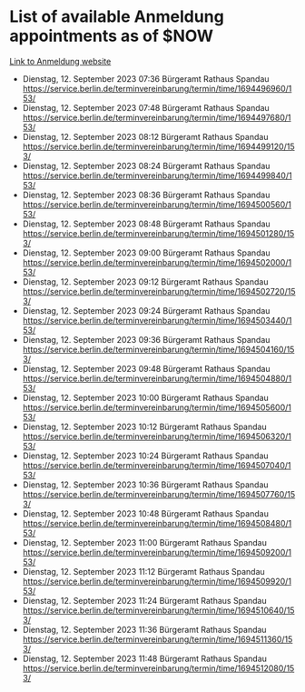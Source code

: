 # List of available Anmeldung appointments as of $NOW
[Link to Anmeldung website](https://service.berlin.de/terminvereinbarung/termin/tag.php?termin=1&anliegen[]=120686&dienstleisterlist=122210,122217,327316,122219,327312,122227,327314,122231,327346,122243,327348,122254,122252,329742,122260,329745,122262,329748,122271,327278,122273,327274,122277,327276,330436,122280,327294,122282,327290,122284,327292,122291,327270,122285,327266,122286,327264,122296,327268,150230,329760,122297,327286,122294,327284,122312,329763,122314,329775,122304,327330,122311,327334,122309,327332,317869,122281,327352,122279,329772,122283,122276,327324,122274,327326,122267,329766,122246,327318,122251,327320,122257,327322,122208,327298,122226,327300&herkunft=http%3A%2F%2Fservice.berlin.de%2Fdienstleistung%2F120686%2F)
- Dienstag, 12. September 2023 07:36 Bürgeramt Rathaus Spandau https://service.berlin.de/terminvereinbarung/termin/time/1694496960/153/
- Dienstag, 12. September 2023 07:48 Bürgeramt Rathaus Spandau https://service.berlin.de/terminvereinbarung/termin/time/1694497680/153/
- Dienstag, 12. September 2023 08:12 Bürgeramt Rathaus Spandau https://service.berlin.de/terminvereinbarung/termin/time/1694499120/153/
- Dienstag, 12. September 2023 08:24 Bürgeramt Rathaus Spandau https://service.berlin.de/terminvereinbarung/termin/time/1694499840/153/
- Dienstag, 12. September 2023 08:36 Bürgeramt Rathaus Spandau https://service.berlin.de/terminvereinbarung/termin/time/1694500560/153/
- Dienstag, 12. September 2023 08:48 Bürgeramt Rathaus Spandau https://service.berlin.de/terminvereinbarung/termin/time/1694501280/153/
- Dienstag, 12. September 2023 09:00 Bürgeramt Rathaus Spandau https://service.berlin.de/terminvereinbarung/termin/time/1694502000/153/
- Dienstag, 12. September 2023 09:12 Bürgeramt Rathaus Spandau https://service.berlin.de/terminvereinbarung/termin/time/1694502720/153/
- Dienstag, 12. September 2023 09:24 Bürgeramt Rathaus Spandau https://service.berlin.de/terminvereinbarung/termin/time/1694503440/153/
- Dienstag, 12. September 2023 09:36 Bürgeramt Rathaus Spandau https://service.berlin.de/terminvereinbarung/termin/time/1694504160/153/
- Dienstag, 12. September 2023 09:48 Bürgeramt Rathaus Spandau https://service.berlin.de/terminvereinbarung/termin/time/1694504880/153/
- Dienstag, 12. September 2023 10:00 Bürgeramt Rathaus Spandau https://service.berlin.de/terminvereinbarung/termin/time/1694505600/153/
- Dienstag, 12. September 2023 10:12 Bürgeramt Rathaus Spandau https://service.berlin.de/terminvereinbarung/termin/time/1694506320/153/
- Dienstag, 12. September 2023 10:24 Bürgeramt Rathaus Spandau https://service.berlin.de/terminvereinbarung/termin/time/1694507040/153/
- Dienstag, 12. September 2023 10:36 Bürgeramt Rathaus Spandau https://service.berlin.de/terminvereinbarung/termin/time/1694507760/153/
- Dienstag, 12. September 2023 10:48 Bürgeramt Rathaus Spandau https://service.berlin.de/terminvereinbarung/termin/time/1694508480/153/
- Dienstag, 12. September 2023 11:00 Bürgeramt Rathaus Spandau https://service.berlin.de/terminvereinbarung/termin/time/1694509200/153/
- Dienstag, 12. September 2023 11:12 Bürgeramt Rathaus Spandau https://service.berlin.de/terminvereinbarung/termin/time/1694509920/153/
- Dienstag, 12. September 2023 11:24 Bürgeramt Rathaus Spandau https://service.berlin.de/terminvereinbarung/termin/time/1694510640/153/
- Dienstag, 12. September 2023 11:36 Bürgeramt Rathaus Spandau https://service.berlin.de/terminvereinbarung/termin/time/1694511360/153/
- Dienstag, 12. September 2023 11:48 Bürgeramt Rathaus Spandau https://service.berlin.de/terminvereinbarung/termin/time/1694512080/153/
